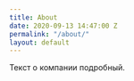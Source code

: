 ```yaml
---
title: About
date: 2020-09-13 14:47:00 Z
permalink: "/about/"
layout: default
---
```


Текст о компании подробный.
